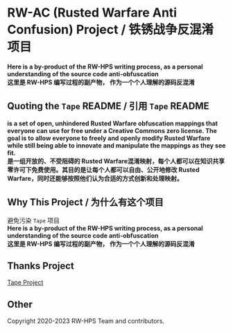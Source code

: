 # RW-AC (Rusted Warfare Anti Confusion) Project / 铁锈战争反混淆项目
**Here is a by-product of the RW-HPS writing process, as a personal understanding of the source code anti-obfuscation**  
**这里是 RW-HPS 编写过程的副产物， 作为一个个人理解的源码反混淆**  

## Quoting the `Tape` README / 引用 `Tape` README 
**is a set of open, unhindered Rusted Warfare obfuscation mappings that everyone can use for free under a Creative Commons zero license. The goal is to allow everyone to freely and openly modify Rusted Warfare while still being able to innovate and manipulate the mappings as they see fit.**  
**是一组开放的、不受阻碍的 Rusted Warfare混淆映射，每个人都可以在知识共享零许可下免费使用。其目的是让每个人都可以自由、公开地修改 Rusted Warfare，同时还能够按照他们认为合适的方式创新和处理映射。**

## Why This Project / 为什么有这个项目
避免污染 `Tape` 项目  
**Here is a by-product of the RW-HPS writing process, as a personal understanding of the source code anti-obfuscation**  
**这里是 RW-HPS 编写过程的副产物， 作为一个个人理解的源码反混淆**  

## Thanks Project

[Tape Project](https://github.com/TapeRTS/Tape)

## Other

Copyright 2020-2023 RW-HPS Team and contributors.
